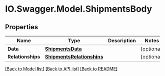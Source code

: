 # IO.Swagger.Model.ShipmentsBody
## Properties

Name | Type | Description | Notes
------------ | ------------- | ------------- | -------------
**Data** | [**ShipmentsData**](ShipmentsData.md) |  | [optional] 
**Relationships** | [**ShipmentsRelationships**](ShipmentsRelationships.md) |  | [optional] 

[[Back to Model list]](../README.md#documentation-for-models) [[Back to API list]](../README.md#documentation-for-api-endpoints) [[Back to README]](../README.md)

